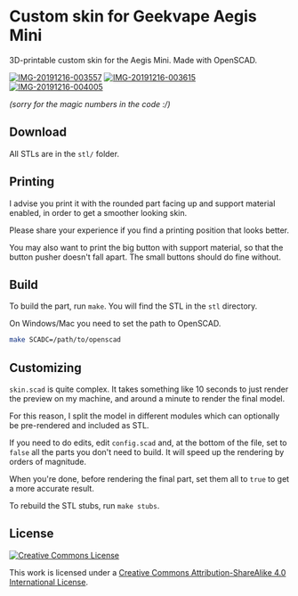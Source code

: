 # Custom skin for Geekvape Aegis Mini

3D-printable custom skin for the Aegis Mini. Made with OpenSCAD.

[![IMG-20191216-003557](https://i.postimg.cc/QVD2Cwwv/IMG-20191216-003557.jpg)](https://postimg.cc/QVD2Cwwv) [![IMG-20191216-003615](https://i.postimg.cc/hh0HdMqv/IMG-20191216-003615.jpg)](https://postimg.cc/hh0HdMqv) [![IMG-20191216-004005](https://i.postimg.cc/SJNH78yr/IMG-20191216-004005.jpg)](https://postimg.cc/SJNH78yr)

*(sorry for the magic numbers in the code :/)*

## Download

All STLs are in the `stl/` folder.

## Printing

I advise you print it with the rounded part facing up and support
material enabled, in order to get a smoother looking skin.

Please share your experience if you find a printing position that
looks better.

You may also want to print the big button with support material,
so that the button pusher doesn't fall apart. The small buttons
should do fine without.

## Build

To build the part, run `make`. You will find the STL in the `stl`
directory.

On Windows/Mac you need to set the
path to OpenSCAD.

```bash
make SCADC=/path/to/openscad
```

## Customizing

`skin.scad` is quite complex. It takes something like 10 seconds to
just render the preview on my machine, and around a minute to render
the final model.

For this reason, I split the model in different modules which can
optionally be pre-rendered and included as STL.

If you need to do edits, edit `config.scad` and, at the bottom of the
file, set to `false` all the parts you don't need to build. It will
speed up the rendering by orders of magnitude.

When you're done, before rendering the final part, set them all to
`true` to get a more accurate result.

To rebuild the STL stubs, run `make stubs`.

## License

[![Creative Commons License](https://i.creativecommons.org/l/by-sa/4.0/88x31.png)](http://creativecommons.org/licenses/by-sa/4.0/)

This work is licensed under a [Creative Commons Attribution-ShareAlike 4.0 International License](http://creativecommons.org/licenses/by-sa/4.0/).
